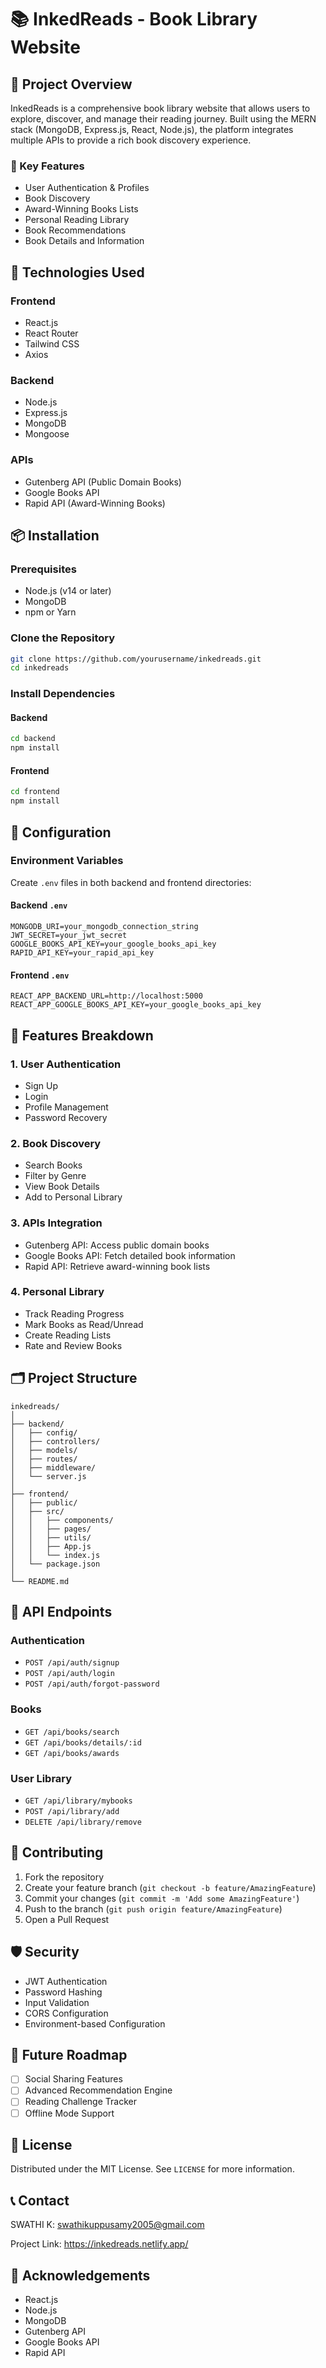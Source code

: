 # 📚 InkedReads - Book Library Website

## 🌟 Project Overview

InkedReads is a comprehensive book library website that allows users to explore, discover, and manage their reading journey. Built using the MERN stack (MongoDB, Express.js, React, Node.js), the platform integrates multiple APIs to provide a rich book discovery experience.

### 🔑 Key Features

- User Authentication & Profiles
- Book Discovery
- Award-Winning Books Lists
- Personal Reading Library
- Book Recommendations
- Book Details and Information

## 🚀 Technologies Used

### Frontend
- React.js
- React Router
- Tailwind CSS
- Axios

### Backend
- Node.js
- Express.js
- MongoDB
- Mongoose

### APIs
- Gutenberg API (Public Domain Books)
- Google Books API
- Rapid API (Award-Winning Books)

## 📦 Installation

### Prerequisites
- Node.js (v14 or later)
- MongoDB
- npm or Yarn

### Clone the Repository
```bash
git clone https://github.com/yourusername/inkedreads.git
cd inkedreads
```

### Install Dependencies

#### Backend
```bash
cd backend
npm install
```

#### Frontend
```bash
cd frontend
npm install
```

## 🔧 Configuration

### Environment Variables

Create `.env` files in both backend and frontend directories:

#### Backend `.env`
```
MONGODB_URI=your_mongodb_connection_string
JWT_SECRET=your_jwt_secret
GOOGLE_BOOKS_API_KEY=your_google_books_api_key
RAPID_API_KEY=your_rapid_api_key
```

#### Frontend `.env`
```
REACT_APP_BACKEND_URL=http://localhost:5000
REACT_APP_GOOGLE_BOOKS_API_KEY=your_google_books_api_key
```

## 🌈 Features Breakdown

### 1. User Authentication
- Sign Up
- Login
- Profile Management
- Password Recovery

### 2. Book Discovery
- Search Books
- Filter by Genre
- View Book Details
- Add to Personal Library

### 3. APIs Integration
- Gutenberg API: Access public domain books
- Google Books API: Fetch detailed book information
- Rapid API: Retrieve award-winning book lists

### 4. Personal Library
- Track Reading Progress
- Mark Books as Read/Unread
- Create Reading Lists
- Rate and Review Books

## 🗂️ Project Structure

```
inkedreads/
│
├── backend/
│   ├── config/
│   ├── controllers/
│   ├── models/
│   ├── routes/
│   ├── middleware/
│   └── server.js
│
├── frontend/
│   ├── public/
│   ├── src/
│   │   ├── components/
│   │   ├── pages/
│   │   ├── utils/
│   │   ├── App.js
│   │   └── index.js
│   └── package.json
│
└── README.md
```

## 🔌 API Endpoints

### Authentication
- `POST /api/auth/signup`
- `POST /api/auth/login`
- `POST /api/auth/forgot-password`

### Books
- `GET /api/books/search`
- `GET /api/books/details/:id`
- `GET /api/books/awards`

### User Library
- `GET /api/library/mybooks`
- `POST /api/library/add`
- `DELETE /api/library/remove`

## 🤝 Contributing

1. Fork the repository
2. Create your feature branch (`git checkout -b feature/AmazingFeature`)
3. Commit your changes (`git commit -m 'Add some AmazingFeature'`)
4. Push to the branch (`git push origin feature/AmazingFeature`)
5. Open a Pull Request

## 🛡️ Security

- JWT Authentication
- Password Hashing
- Input Validation
- CORS Configuration
- Environment-based Configuration

## 🚧 Future Roadmap

- [ ] Social Sharing Features
- [ ] Advanced Recommendation Engine
- [ ] Reading Challenge Tracker
- [ ] Offline Mode Support

## 📜 License

Distributed under the MIT License. See `LICENSE` for more information.

## 📞 Contact

SWATHI K: swathikuppusamy2005@gmail.com

Project Link: https://inkedreads.netlify.app/

## 🙏 Acknowledgements

- React.js
- Node.js
- MongoDB
- Gutenberg API
- Google Books API
- Rapid API
